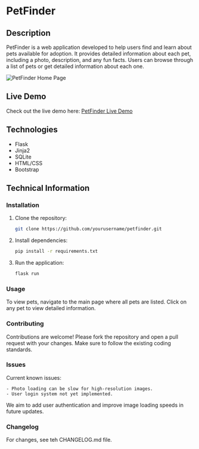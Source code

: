 # PetFinder

## Description
PetFinder is a web application developed to help users find and learn about pets available for adoption. It provides detailed information about each pet, including a photo, description, and any fun facts. Users can browse through a list of pets or get detailed information about each one.

![PetFinder Home Page](/docs/images/home-page.png)

## Live Demo
Check out the live demo here: [PetFinder Live Demo](http://example.com)

## Technologies
- Flask
- Jinja2
- SQLite
- HTML/CSS
- Bootstrap

## Technical Information

### Installation
1. Clone the repository:
   ```bash
   git clone https://github.com/yourusername/petfinder.git
   ```
2. Install dependencies:
    ```bash
    pip install -r requirements.txt
    ```
3. Run the application:
    ```bash
    flask run
    ```
### Usage

To view pets, navigate to the main page where all pets are listed. Click on any pet to view detailed information.

### Contributing

Contributions are welcome! Please fork the repository and open a pull request with your changes. Make sure to follow the existing coding standards.

### Issues

Current known issues:

    - Photo loading can be slow for high-resolution images.
    - User login system not yet implemented.

We aim to add user authentication and improve image loading speeds in future updates.

### Changelog

For changes, see teh CHANGELOG.md file.